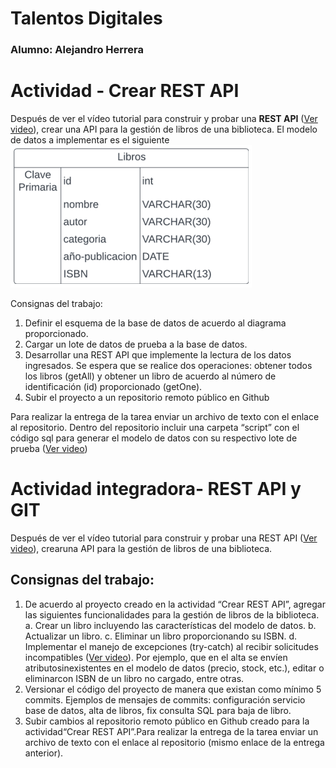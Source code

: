 # Talentos Digitales

### Alumno: Alejandro Herrera

# Actividad - Crear REST API

Después de ver el vídeo tutorial para construir y probar una **REST API** ([Ver video](https://www.youtube.com/watch?v=b-a7dRyymxw)), crear una API para la gestión de libros de una biblioteca. El modelo de datos a implementar es el siguiente
<img src="https://github.com/Alejandromarmilich/biblioteca-rest-api/blob/main/diagrama.png" alt="diagrama">

Consignas del trabajo:
1. Definir el esquema de la base de datos de acuerdo al diagrama proporcionado.
2. Cargar un lote de datos de prueba a la base de datos.
3. Desarrollar una REST API que implemente la lectura de los datos ingresados. Se espera que se realice dos operaciones: obtener todos los libros (getAll) y obtener un libro de acuerdo al número de identificación (id) proporcionado (getOne).
4. Subir el proyecto a un repositorio remoto público en Github

Para realizar la entrega de la tarea enviar un archivo de texto con el enlace al repositorio. Dentro del repositorio incluir una carpeta “script” con el código sql para generar el modelo de datos con su respectivo lote de prueba ([Ver video](https://www.youtube.com/watch?v=gWUTCzGU1Ig&t))

# Actividad integradora- REST API y GIT

Después de ver el vídeo tutorial para construir y probar una REST API ([Ver video](https://www.youtube.com/watch?v=b-a7dRyymxw)), crearuna API para la gestión de libros de una biblioteca.

## Consignas del trabajo:
1. De acuerdo al proyecto creado en la actividad “Crear REST API”, agregar las siguientes funcionalidades para la gestión de libros de la biblioteca.
a. Crear un libro incluyendo las características del modelo de datos.
b. Actualizar un libro.
c. Eliminar un libro proporcionando su ISBN.
d. Implementar el manejo de excepciones (try-catch) al recibir solicitudes incompatibles ([Ver video](https://www.youtube.com/watch?v=vZJlQzptBCo)). Por ejemplo, que en el alta se envíen atributosinexistentes en el modelo de datos (precio, stock, etc.), editar o eliminarcon ISBN de un libro no cargado, entre otras.
2. Versionar el código del proyecto de manera que existan como mínimo 5 commits. Ejemplos de mensajes de commits: configuración servicio base de datos, alta de libros, fix consulta SQL para baja de libro.
3. Subir cambios al repositorio remoto público en Github creado para la actividad“Crear REST API”.Para realizar la entrega de la tarea enviar un archivo de texto con el enlace al repositorio (mismo enlace de la entrega anterior).